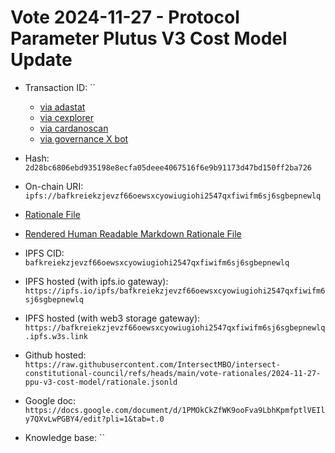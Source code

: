 
# Vote 2024-11-27 - Protocol Parameter Plutus V3 Cost Model Update

- Transaction ID: ``
  - [via adastat](https://adastat.net/transactions/)
  - [via cexplorer](https://cexplorer.io/tx/)
  - [via cardanoscan](https://cardanoscan.io/transaction/?tab=votes)
  - [via governance X bot](https://x.com/GovActions/status/)


- Hash: `2d28bc6806ebd935198e8ecfa05deee4067516f6e9b91173d47bd150ff2ba726`
- On-chain URI: `ipfs://bafkreiekzjevzf66oewsxcyowiugiohi2547qxfiwifm6sj6sgbepnewlq`

- [Rationale File](./rationale.jsonld)
- [Rendered Human Readable Markdown Rationale File](./rationale.jsonld.md)
- IPFS CID: `bafkreiekzjevzf66oewsxcyowiugiohi2547qxfiwifm6sj6sgbepnewlq`
- IPFS hosted (with ipfs.io gateway): `https://ipfs.io/ipfs/bafkreiekzjevzf66oewsxcyowiugiohi2547qxfiwifm6sj6sgbepnewlq`
- IPFS hosted (with web3 storage gateway): `https://bafkreiekzjevzf66oewsxcyowiugiohi2547qxfiwifm6sj6sgbepnewlq.ipfs.w3s.link`

- Github hosted: `https://raw.githubusercontent.com/IntersectMBO/intersect-constitutional-council/refs/heads/main/vote-rationales/2024-11-27-ppu-v3-cost-model/rationale.jsonld`
- Google doc: `https://docs.google.com/document/d/1PMOkCkZfWK9ooFva9LbhKpmfptlVEIly7QXvLwPGBY4/edit?pli=1&tab=t.0`
- Knowledge base: ``
